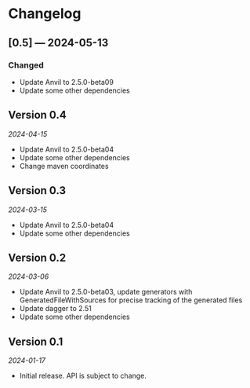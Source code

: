 # Changelog

## [0.5] — 2024-05-13

### Changed

- Update Anvil to 2.5.0-beta09
- Update some other dependencies

## Version 0.4

*2024-04-15*

- Update Anvil to 2.5.0-beta04
- Update some other dependencies
- Change maven coordinates

## Version 0.3

*2024-03-15*

- Update Anvil to 2.5.0-beta04
- Update some other dependencies

## Version 0.2

*2024-03-06*

- Update Anvil to 2.5.0-beta03, update generators with  GeneratedFileWithSources for precise tracking of the generated files
- Update dagger to 2.51
- Update some other dependencies

## Version 0.1

*2024-01-17*

- Initial release. API is subject to change.
